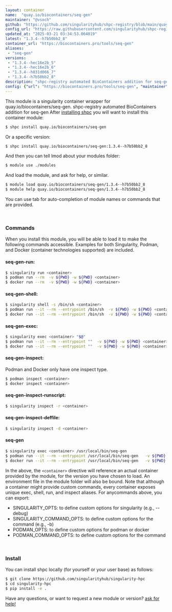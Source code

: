 ```yaml
---
layout: container
name:  "quay.io/biocontainers/seq-gen"
maintainer: "@vsoch"
github: "https://github.com/singularityhub/shpc-registry/blob/main/quay.io/biocontainers/seq-gen/container.yaml"
config_url: "https://raw.githubusercontent.com/singularityhub/shpc-registry/main/quay.io/biocontainers/seq-gen/container.yaml"
updated_at: "2025-03-21 03:34:53.064019"
latest: "1.3.4--h7b50bb2_8"
container_url: "https://biocontainers.pro/tools/seq-gen"
aliases:
 - "seq-gen"
versions:
 - "1.3.4--hec16e2b_5"
 - "1.3.4--hec16e2b_6"
 - "1.3.4--h031d066_7"
 - "1.3.4--h7b50bb2_8"
description: "shpc-registry automated BioContainers addition for seq-gen"
config: {"url": "https://biocontainers.pro/tools/seq-gen", "maintainer": "@vsoch", "description": "shpc-registry automated BioContainers addition for seq-gen", "latest": {"1.3.4--h7b50bb2_8": "sha256:545e27de3b6e6a67decf3e94bea11874917880fa087afde3d7835748c5cb0696"}, "tags": {"1.3.4--hec16e2b_5": "sha256:0eb70dcc3eec532514832056071ba3d9ec250807ef9268e2ceebc91d71d85e39", "1.3.4--hec16e2b_6": "sha256:14a0659111fa4b722cd21db1eebea72ee3ec2ab2e5833215935690565f925961", "1.3.4--h031d066_7": "sha256:04e12317a609a3b2a1c2322901d9fd18f273b9d9e358f896dab2fbf7ca220d3f", "1.3.4--h7b50bb2_8": "sha256:545e27de3b6e6a67decf3e94bea11874917880fa087afde3d7835748c5cb0696"}, "docker": "quay.io/biocontainers/seq-gen", "aliases": {"seq-gen": "/usr/local/bin/seq-gen"}}
---
```


This module is a singularity container wrapper for quay.io/biocontainers/seq-gen.
shpc-registry automated BioContainers addition for seq-gen
After [installing shpc](#install) you will want to install this container module:


```bash
$ shpc install quay.io/biocontainers/seq-gen
```

Or a specific version:

```bash
$ shpc install quay.io/biocontainers/seq-gen:1.3.4--h7b50bb2_8
```

And then you can tell lmod about your modules folder:

```bash
$ module use ./modules
```

And load the module, and ask for help, or similar.

```bash
$ module load quay.io/biocontainers/seq-gen/1.3.4--h7b50bb2_8
$ module help quay.io/biocontainers/seq-gen/1.3.4--h7b50bb2_8
```

You can use tab for auto-completion of module names or commands that are provided.

<br>

### Commands

When you install this module, you will be able to load it to make the following commands accessible.
Examples for both Singularity, Podman, and Docker (container technologies supported) are included.

#### seq-gen-run:

```bash
$ singularity run <container>
$ podman run --rm  -v ${PWD} -w ${PWD} <container>
$ docker run --rm  -v ${PWD} -w ${PWD} <container>
```

#### seq-gen-shell:

```bash
$ singularity shell -s /bin/sh <container>
$ podman run --it --rm --entrypoint /bin/sh  -v ${PWD} -w ${PWD} <container>
$ docker run --it --rm --entrypoint /bin/sh  -v ${PWD} -w ${PWD} <container>
```

#### seq-gen-exec:

```bash
$ singularity exec <container> "$@"
$ podman run --it --rm --entrypoint ""  -v ${PWD} -w ${PWD} <container> "$@"
$ docker run --it --rm --entrypoint ""  -v ${PWD} -w ${PWD} <container> "$@"
```

#### seq-gen-inspect:

Podman and Docker only have one inspect type.

```bash
$ podman inspect <container>
$ docker inspect <container>
```

#### seq-gen-inspect-runscript:

```bash
$ singularity inspect -r <container>
```

#### seq-gen-inspect-deffile:

```bash
$ singularity inspect -d <container>
```


#### seq-gen

```bash
$ singularity exec <container> /usr/local/bin/seq-gen
$ podman run --it --rm --entrypoint /usr/local/bin/seq-gen   -v ${PWD} -w ${PWD} <container> -c " $@"
$ docker run --it --rm --entrypoint /usr/local/bin/seq-gen   -v ${PWD} -w ${PWD} <container> -c " $@"
```



In the above, the `<container>` directive will reference an actual container provided
by the module, for the version you have chosen to load. An environment file in the
module folder will also be bound. Note that although a container
might provide custom commands, every container exposes unique exec, shell, run, and
inspect aliases. For anycommands above, you can export:

 - SINGULARITY_OPTS: to define custom options for singularity (e.g., --debug)
 - SINGULARITY_COMMAND_OPTS: to define custom options for the command (e.g., -b)
 - PODMAN_OPTS: to define custom options for podman or docker
 - PODMAN_COMMAND_OPTS: to define custom options for the command

<br>

### Install

You can install shpc locally (for yourself or your user base) as follows:

```bash
$ git clone https://github.com/singularityhub/singularity-hpc
$ cd singularity-hpc
$ pip install -e .
```

Have any questions, or want to request a new module or version? [ask for help!](https://github.com/singularityhub/singularity-hpc/issues)